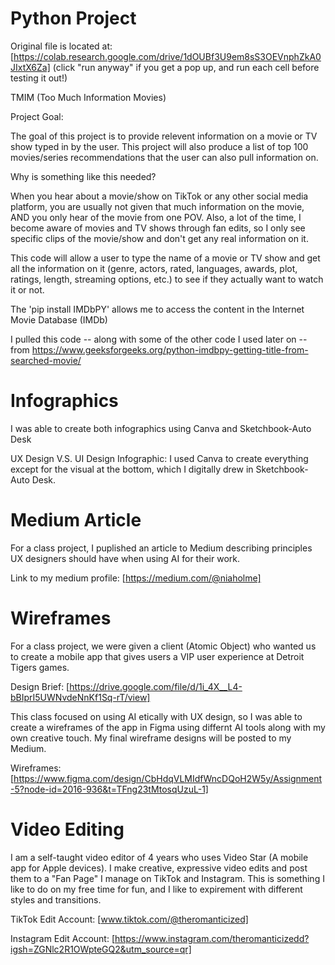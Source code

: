 # Python Project

Original file is located at: [https://colab.research.google.com/drive/1dOUBf3U9em8sS3OEVnphZkA0JIxtX6Za] (click "run anyway" if you get a pop up, and run each cell before testing it out!)

TMIM (Too Much Information Movies)

Project Goal:

The goal of this project is to provide relevent information on a movie or TV show typed in by the user. This project will also produce a list of top 100 movies/series recommendations that the user can also pull information on.

Why is something like this needed?

When you hear about a movie/show on TikTok or any other social media platform, you are usually not given that much information on the movie, AND you only hear of the movie from one POV. Also, a lot of the time, I become aware of movies and TV shows through fan edits, so I only see specific clips of the movie/show and don't get any real information on it.

This code will allow a user to type the name of a movie or TV show and get all the information on it (genre, actors, rated, languages, awards, plot, ratings, length, streaming options, etc.) to see if they actually want to watch it or not.

The 'pip install IMDbPY' allows me to access the content in the Internet Movie Database (IMDb)

I pulled this code -- along with some of the other code I used later on -- from https://www.geeksforgeeks.org/python-imdbpy-getting-title-from-searched-movie/

# Infographics

I was able to create both infographics using Canva and Sketchbook-Auto Desk

UX Design V.S. UI Design Infographic:
I used Canva to create everything except for the visual at the bottom, which I digitally drew in Sketchbook-Auto Desk.

# Medium Article

For a class project, I puplished an article to Medium describing principles UX designers should have when using AI for their work.

Link to my medium profile: [https://medium.com/@niaholme]

# Wireframes

For a class project, we were given a client (Atomic Object) who wanted us to create a mobile app that gives users a VIP user experience at Detroit Tigers games.

Design Brief: [https://drive.google.com/file/d/1i_4X__L4-bBIprI5UWNvdeNnKf1Sq-rT/view]

This class focused on using AI etically with UX design, so I was able to create a wireframes of the app in Figma using differnt AI tools along with my own creative touch. My final wireframe designs will be posted to my Medium.

Wireframes: [https://www.figma.com/design/CbHdqVLMIdfWncDQoH2W5y/Assignment-5?node-id=2016-936&t=TFng23tMtosqUzuL-1]

# Video Editing

I am a self-taught video editor of 4 years who uses Video Star (A mobile app for Apple devices). I make creative, expressive video edits and post them to a "Fan Page" I manage on TikTok and Instagram. This is something I like to do on my free time for fun, and I like to expirement with different styles and transitions. 

TikTok Edit Account: [www.tiktok.com/@theromanticized] 

Instagram Edit Account: [https://www.instagram.com/theromanticizedd?igsh=ZGNlc2R1OWpteGQ2&utm_source=qr]
